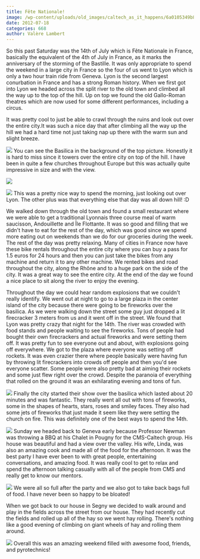 ```yaml
---
title: Fête Nationale!
image: /wp-content/uploads/old_images/caltech_as_it_happens/6a0105349b8251970b01774361a26f970d.jpg
date: 2012-07-18
categories: 668
author: Valère Lambert
---
```



So this past Saturday was the 14th of July which is Fête Nationale in France, basically the equivalent of the 4th of July in France, as it marks the anniversary of the storming of the Bastille. It was only appropriate to spend the weekend in a large city in France so the four of us went to Lyon which is only a two hour train ride from Geneva. Lyon is the second largest conurbation in France and has a strong Roman history. When we first got into Lyon we headed across the split river to the old town and climbed all the way up to the top of the hill. Up on top we found the old Gallo-Roman theatres which are now used for some different performances, including a circus.

It was pretty cool to just be able to crawl through the ruins and look out over the entire city.It was such a nice day that after climbing all the way up the hill we had a hard time not just taking nap up there with the warm sun and slight breeze.


![](/old_images/caltech_as_it_happens/6a0105349b8251970b016768869aa2970b.jpg)
You can see the Basilica in the background of the top picture. Honestly it is hard to miss since it towers over the entire city on top of the hill. I have been in quite a few churches throughout Europe but this was actually quite impressive in size and with the view.


![](/old_images/caltech_as_it_happens/6a0105349b8251970b0176167b682f970c.jpg)


![](/old_images/caltech_as_it_happens/6a0105349b8251970b0167688688fb970b.jpg)
This was a pretty nice way to spend the morning, just looking out over Lyon. The other plus was that everything else that day was all down hill! :D

We walked down through the old town and found a small restaurant where we were able to get a traditional Lyonnais three course meal of warm saucisson, Andouillette and Île Flottante. It was so good and filling that we didn't have to eat for the rest of the day, which was good since we spend more eating out on weekends than we do for our groceries during the week. The rest of the day was pretty relaxing. Many of cities in France now have these bike rentals throughout the entire city where you can buy a pass for 1.5 euros for 24 hours and then you can just take the bikes from any machine and return it to any other machine. We rented bikes and road throughout the city, along the Rhône and to a huge park on the side of the city. It was a great way to see the entire city. At the end of the day we found a nice place to sit along the river to enjoy the evening.

Throughout the day we could hear random explosions that we couldn't really identify. We went out at night to go to a large plaza in the center island of the city because there were going to be fireworks over the basilica. As we were walking down the street some guy just dropped a lit firecracker 3 meters from us and it went off in the street. We found that Lyon was pretty crazy that night for the 14th. The river was crowded with food stands and people waiting to see the fireworks. Tons of people had bought their own firecrackers and actual fireworks and were setting them off. It was pretty fun to see everyone out and about, with explosions going off everywhere. We got to the plaza where everyone was setting off rockets. It was even crazier there where people basically were having fun by throwing lit firecrackers into crowds off people and then you'd see everyone scatter. Some people were also pretty bad at aiming their rockets and some just flew right over the crowd. Despite the paranoia of everything that rolled on the ground it was an exhilarating evening and tons of fun.


![](/old_images/caltech_as_it_happens/6a0105349b8251970b016768868f08970b.jpg)
Finally the city started their show over the basilica which lasted about 20 minutes and was fantastic. They really went all out with tons of fireworks, some in the shapes of hearts, stars, roses and smiley faces. They also had some jets of fireworks that just made it seem like they were setting the church on fire. This was definitely one of the best ways to spend the 14th.


![](/old_images/caltech_as_it_happens/6a0105349b8251970b0167688683b3970b.jpg)
Sunday we headed back to Geneva early because Professor Newman was throwing a BBQ at his Chalet in Pougny for the CMS-Caltech group. His house was beautiful and had a view over the valley. His wife, Linda, was also an amazing cook and made all of the food for the afternoon. It was the best party I have ever been to with great people, entertaining conversations, and amazing food. It was really cool to get to relax and spend the afternoon talking casually with all of the people from CMS and really get to know our mentors.


![](/old_images/caltech_as_it_happens/6a0105349b8251970b0176167b609a970c.jpg)
We were all so full after the party and we also got to take back bags full of food. I have never been so happy to be bloated!

When we got back to our house in Segny we decided to walk around and play in the fields across the street from our house. They had recently cut the fields and rolled up all of the hay so we went hay rolling. There's nothing like a good evening of climbing on giant wheels of hay and rolling them around.


![](/old_images/caltech_as_it_happens/6a0105349b8251970b0176167b5cd6970c.jpg)
Overall this was an amazing weekend filled with awesome food, friends, and pyrotechnics!

